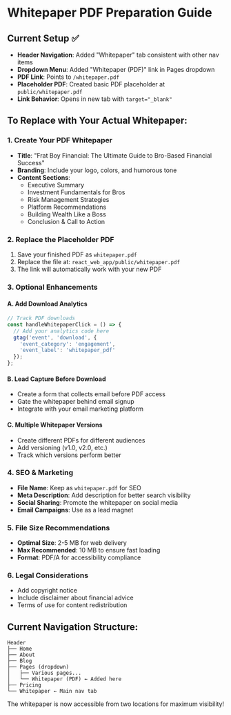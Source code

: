 # Whitepaper PDF Preparation Guide

## Current Setup ✅
- **Header Navigation**: Added "Whitepaper" tab consistent with other nav items
- **Dropdown Menu**: Added "Whitepaper (PDF)" link in Pages dropdown
- **PDF Link**: Points to `/whitepaper.pdf` 
- **Placeholder PDF**: Created basic PDF placeholder at `public/whitepaper.pdf`
- **Link Behavior**: Opens in new tab with `target="_blank"`

## To Replace with Your Actual Whitepaper:

### 1. Create Your PDF Whitepaper
- **Title**: "Frat Boy Financial: The Ultimate Guide to Bro-Based Financial Success"
- **Branding**: Include your logo, colors, and humorous tone
- **Content Sections**:
  - Executive Summary
  - Investment Fundamentals for Bros
  - Risk Management Strategies
  - Platform Recommendations
  - Building Wealth Like a Boss
  - Conclusion & Call to Action

### 2. Replace the Placeholder PDF
1. Save your finished PDF as `whitepaper.pdf`
2. Replace the file at: `react_web_app/public/whitepaper.pdf`
3. The link will automatically work with your new PDF

### 3. Optional Enhancements

#### A. Add Download Analytics
```javascript
// Track PDF downloads
const handleWhitepaperClick = () => {
  // Add your analytics code here
  gtag('event', 'download', {
    'event_category': 'engagement',
    'event_label': 'whitepaper_pdf'
  });
};
```

#### B. Lead Capture Before Download
- Create a form that collects email before PDF access
- Gate the whitepaper behind email signup
- Integrate with your email marketing platform

#### C. Multiple Whitepaper Versions
- Create different PDFs for different audiences
- Add versioning (v1.0, v2.0, etc.)
- Track which versions perform better

### 4. SEO & Marketing
- **File Name**: Keep as `whitepaper.pdf` for SEO
- **Meta Description**: Add description for better search visibility
- **Social Sharing**: Promote the whitepaper on social media
- **Email Campaigns**: Use as a lead magnet

### 5. File Size Recommendations
- **Optimal Size**: 2-5 MB for web delivery
- **Max Recommended**: 10 MB to ensure fast loading
- **Format**: PDF/A for accessibility compliance

### 6. Legal Considerations
- Add copyright notice
- Include disclaimer about financial advice
- Terms of use for content redistribution

## Current Navigation Structure:
```
Header
├── Home
├── About  
├── Blog
├── Pages (dropdown)
│   ├── Various pages...
│   └── Whitepaper (PDF) ← Added here
├── Pricing
└── Whitepaper ← Main nav tab
```

The whitepaper is now accessible from two locations for maximum visibility!
